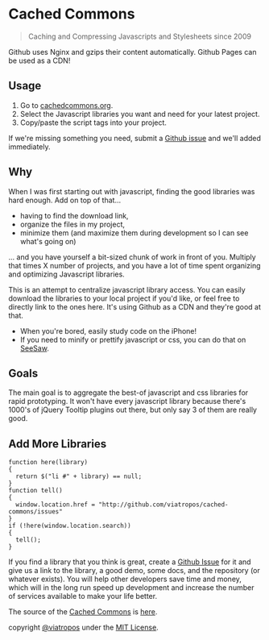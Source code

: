 # Cached Commons

> Caching and Compressing Javascripts and Stylesheets since 2009

Github uses Nginx and gzips their content automatically.  Github Pages can be used as a CDN!

## Usage

1. Go to [cachedcommons.org](http://cachedcommons.org/).
2. Select the Javascript libraries you want and need for your latest project.
3. Copy/paste the script tags into your project.

If we're missing something you need, submit a [Github issue](http://github.com/viatropos/cached-commons/issues) and we'll added immediately.

## Why

When I was first starting out with javascript, finding the good libraries was hard enough.  Add on top of that...

- having to find the download link,
- organize the files in my project,
- minimize them (and maximize them during development so I can see what's going on)

... and you have yourself a bit-sized chunk of work in front of you.  Multiply that times X number of projects, and you have a lot of time spent organizing and optimizing Javascript libraries.

This is an attempt to centralize javascript library access.  You can easily download the libraries to your local project if you'd like, or feel free to directly link to the ones here.  It's using Github as a CDN and they're good at that.

- When you're bored, easily study code on the iPhone!
- If you need to minify or prettify javascript or css, you can do that on [SeeSaw](http://meetseesaw.com).

## Goals

The main goal is to aggregate the best-of javascript and css libraries for rapid prototyping.  It won't have every javascript library because there's 1000's of jQuery Tooltip plugins out there, but only say 3 of them are really good.

## Add More Libraries

    function here(library)
    {
      return $("li #" + library) == null; 
    }
    function tell()
    { 
      window.location.href = "http://github.com/viatropos/cached-commons/issues" 
    }
    if (!here(window.location.search))
    { 
      tell(); 
    }

If you find a library that you think is great, create a [Github Issue](http://github.com/viatropos/cached-commons/issues) for it and give us a link to the library, a good demo, some docs, and the repository (or whatever exists).  You will help other developers save time and money, which will in the long run speed up development and increase the number of services available to make your life better.

The source of the [Cached Commons](http://cachedcommons.org) is [here](http://github.com/viatropos/cached-commons/tree/gh-pages).

copyright [@viatropos](http://viatropos.com) under the [MIT License](/license).